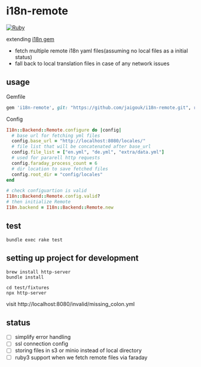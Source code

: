 # i18n-remote
[![Ruby](https://github.com/jaigouk/i18n-remote/actions/workflows/main.yml/badge.svg)](https://github.com/jaigouk/i18n-remote/actions/workflows/main.yml)

extending [i18n gem](https://github.com/ruby-i18n/i18n)

- fetch multiple remote i18n yaml files(assuming no local files as a initial status)
- fall back to local translation files in case of any network issues

## usage

Gemfile

```ruby
gem 'i18n-remote', git: "https://github.com/jaigouk/i18n-remote.git", require: 'i18n/backend/remote'
```

Config

```ruby
I18n::Backend::Remote.configure do |config|
  # base url for fetching yml files
  config.base_url = "http://localhost:8080/locales/"
  # file list that will be concatenated after base_url
  config.file_list = ["en.yml", "de.yml", "extra/data.yml"]
  # used for pararell http requests
  config.faraday_process_count = 6
  # dir location to save fetched files
  config.root_dir = "config/locales"
end

# check configuartion is valid
I18n::Backend::Remote.config.valid?
# then initialize Remote
I18n.backend = I18n::Backend::Remote.new
```

## test

```
bundle exec rake test
```

## setting up project for development

```
brew install http-server
bundle install

cd test/fixtures
npx http-server
```

visit http://localhost:8080/invalid/missing_colon.yml

## status

- [ ] simplify error handling
- [ ] ssl connection config
- [ ] storing files in s3 or minio instead of local directory
- [ ] ruby3 support when we fetch remote files via faraday
